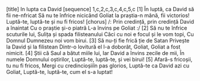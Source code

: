 [title] In lupta ca David
[sequence] 1,c,2,c,3,c,4,c,5,c
[1]
În luptă, ca David să fii ne-nfricat
Să nu te înfrice nicicând Goliat
Ia praștia-n mână, fii victorios!
Luptă-te, luptă-te și nu fi fricos!
[chorus]
/: Prin credință, prin credință
David a înaintat
Cu o praștie și-o piatră
L-a învins pe Goliat :/
[2]
Să nu te înfrice scuturile lui,
Sulița și spada filisteanului
Căci cu noi e focul și le vom topi,
Cu Domnul Dumnezeu noi vom birui.
[3]
Să nu-ți fie frică ție de Satan
Privește la David și la filistean
Dintr-o lovitură el l-a doborât,
Goliat, Goliat a fost nimicit.
[4]
Știi că Saul a bătut miile lui,
Iar David a învins zecile de mii,
În numele Domnului oștirilor,
Luptă-te, luptă-te, și vei birui!
[5]
Afară-s fricoșii, tu nu fi fricos,
Mergi cu credincioșiiîn pas glorios,
Luptă-te ca David azi cu Goliat,
Luptă-te, luptă-te, cum el s-a luptat!

